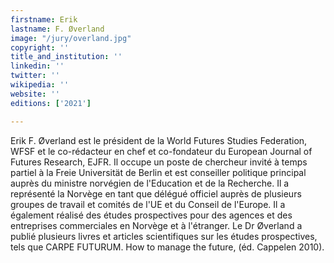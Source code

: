 ```yaml
---
firstname: Erik
lastname: F. Øverland
image: "/jury/overland.jpg"
copyright: ''
title_and_institution: ''
linkedin: ''
twitter: ''
wikipedia: ''
website: ''
editions: ['2021']

---
```

Erik F. Øverland est le président de la World Futures Studies Federation, WFSF et le co-rédacteur en chef et co-fondateur du European Journal of Futures Research, EJFR. Il occupe un poste de chercheur invité à temps partiel à la Freie Universität de Berlin et est conseiller politique principal auprès du ministre norvégien de l'Education et de la Recherche. Il a représenté la Norvège en tant que délégué officiel auprès de plusieurs groupes de travail et comités de l'UE et du Conseil de l'Europe. Il a également réalisé des études prospectives pour des agences et des entreprises commerciales en Norvège et à l'étranger. Le Dr Øverland a publié plusieurs livres et articles scientifiques sur les études prospectives, tels que CARPE FUTURUM. How to manage the future, (éd. Cappelen 2010).